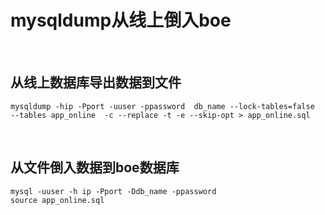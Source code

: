 # mysqldump从线上倒入boe

</br>

## 从线上数据库导出数据到文件
```
mysqldump -hip -Pport -uuser -ppassword  db_name --lock-tables=false  --tables app_online  -c --replace -t -e --skip-opt > app_online.sql
```

</br>


## 从文件倒入数据到boe数据库
```
mysql -uuser -h ip -Pport -Ddb_name -ppassword
source app_online.sql
```